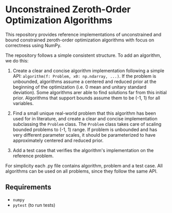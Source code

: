 # Unconstrained Zeroth-Order Optimization Algorithms

This repository provides reference implementations of unconstrained and bound constrained zeroth-order optimization algorithms with focus on correctness using NumPy.

The repository follows a simple consistent structure. To add an algorithm, we do this:

1. Create a clear and concise algorithm implementation following a simple API: `algorithm(f: Problem, x0: np.ndarray, ...)`. If the problem is unbounded, algorithms assume a centered and reduced prior at the beginning of the optimization (i.e. 0 mean and unitary standard deviation). Some algorithms arer able to find solutions far from this initial prior. Algorithms that support bounds assume them to be (-1, 1) for all variables.

2. Find a small unique real-world problem that this algorithm has been used for in literature, and create a clear and concise implementation subclassing the `Problem` class. The `Problem` class takes care of scaling bounded problems to (-1, 1) range. If problem is unbounded and has very different parameter scales, it should be parameterized to have approximately centered and reduced prior.

3. Add a test case that verifies the algorithm's implementation on the reference problem.

For simplicity each .py file contains algorithm, problem and a test case. All algorithms can be used on all problems, since they follow the same API.

## Requirements

- `numpy`
- `pytest` (to run tests)
